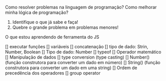 Como resolver problemas na linguagem de programação?
  Como melhorar minha lógica de programação?

  1. Identifique o que já sabe e faça! 
  2. Quebre o grande problema em problemas menores!

O que estou aprendendo de ferramenta do JS

[] executar funções
[] variáveis
[] concatenação
[] tipo de dado: Strin, Number, Boolean
[] Tipo de dado: Number
[] typeof
[] Operador matemático
[] Manipulação de dados
[] type conversion (type casting)
[] Number() (função construtora para converter um dado em número)
[] String() (função construtora para converter um dado em uma string)
[] Ordem de precedência dos operadores
[] group operator

